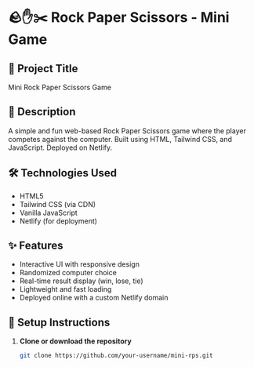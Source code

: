 # 🪨✋✂️ Rock Paper Scissors - Mini Game

## 🎯 Project Title
Mini Rock Paper Scissors Game

## 📄 Description
A simple and fun web-based Rock Paper Scissors game where the player competes against the computer. Built using HTML, Tailwind CSS, and JavaScript. Deployed on Netlify.

## 🛠 Technologies Used
- HTML5
- Tailwind CSS (via CDN)
- Vanilla JavaScript
- Netlify (for deployment)

## ✨ Features
- Interactive UI with responsive design
- Randomized computer choice
- Real-time result display (win, lose, tie)
- Lightweight and fast loading
- Deployed online with a custom Netlify domain

## 🚀 Setup Instructions

1. **Clone or download the repository**
   ```bash
   git clone https://github.com/your-username/mini-rps.git
